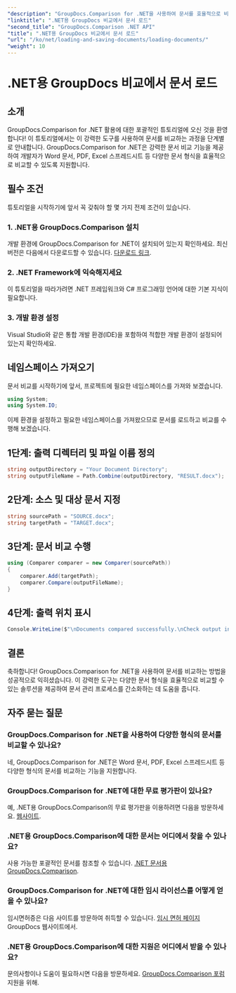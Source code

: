 ```yaml
---
"description": "GroupDocs.Comparison for .NET을 사용하여 문서를 효율적으로 비교하는 방법을 알아보세요. 문서 관리 프로세스를 간소화하세요."
"linktitle": ".NET용 GroupDocs 비교에서 문서 로드"
"second_title": "GroupDocs.Comparison .NET API"
"title": ".NET용 GroupDocs 비교에서 문서 로드"
"url": "/ko/net/loading-and-saving-documents/loading-documents/"
"weight": 10
---
```


# .NET용 GroupDocs 비교에서 문서 로드

## 소개
GroupDocs.Comparison for .NET 활용에 대한 포괄적인 튜토리얼에 오신 것을 환영합니다! 이 튜토리얼에서는 이 강력한 도구를 사용하여 문서를 비교하는 과정을 단계별로 안내합니다. GroupDocs.Comparison for .NET은 강력한 문서 비교 기능을 제공하여 개발자가 Word 문서, PDF, Excel 스프레드시트 등 다양한 문서 형식을 효율적으로 비교할 수 있도록 지원합니다.
## 필수 조건
튜토리얼을 시작하기에 앞서 꼭 갖춰야 할 몇 가지 전제 조건이 있습니다.
### 1. .NET용 GroupDocs.Comparison 설치
개발 환경에 GroupDocs.Comparison for .NET이 설치되어 있는지 확인하세요. 최신 버전은 다음에서 다운로드할 수 있습니다. [다운로드 링크](https://releases.groupdocs.com/comparison/net/).
### 2. .NET Framework에 익숙해지세요
이 튜토리얼을 따라가려면 .NET 프레임워크와 C# 프로그래밍 언어에 대한 기본 지식이 필요합니다.
### 3. 개발 환경 설정
Visual Studio와 같은 통합 개발 환경(IDE)을 포함하여 적합한 개발 환경이 설정되어 있는지 확인하세요.

## 네임스페이스 가져오기
문서 비교를 시작하기에 앞서, 프로젝트에 필요한 네임스페이스를 가져와 보겠습니다.

```csharp
using System;
using System.IO;
```

이제 환경을 설정하고 필요한 네임스페이스를 가져왔으므로 문서를 로드하고 비교를 수행해 보겠습니다.
## 1단계: 출력 디렉터리 및 파일 이름 정의
```csharp
string outputDirectory = "Your Document Directory";
string outputFileName = Path.Combine(outputDirectory, "RESULT.docx");
```
## 2단계: 소스 및 대상 문서 지정
```csharp
string sourcePath = "SOURCE.docx";
string targetPath = "TARGET.docx";
```
## 3단계: 문서 비교 수행
```csharp
using (Comparer comparer = new Comparer(sourcePath))
{
    comparer.Add(targetPath);
    comparer.Compare(outputFileName);
}
```
## 4단계: 출력 위치 표시
```csharp
Console.WriteLine($"\nDocuments compared successfully.\nCheck output in {outputDirectory}.");
```

## 결론
축하합니다! GroupDocs.Comparison for .NET을 사용하여 문서를 비교하는 방법을 성공적으로 익히셨습니다. 이 강력한 도구는 다양한 문서 형식을 효율적으로 비교할 수 있는 솔루션을 제공하여 문서 관리 프로세스를 간소화하는 데 도움을 줍니다.
## 자주 묻는 질문
### GroupDocs.Comparison for .NET을 사용하여 다양한 형식의 문서를 비교할 수 있나요?
네, GroupDocs.Comparison for .NET은 Word 문서, PDF, Excel 스프레드시트 등 다양한 형식의 문서를 비교하는 기능을 지원합니다.
### GroupDocs.Comparison for .NET에 대한 무료 평가판이 있나요?
예, .NET용 GroupDocs.Comparison의 무료 평가판을 이용하려면 다음을 방문하세요. [웹사이트](https://releases.groupdocs.com/).
### .NET용 GroupDocs.Comparison에 대한 문서는 어디에서 찾을 수 있나요?
사용 가능한 포괄적인 문서를 참조할 수 있습니다. [.NET 문서용 GroupDocs.Comparison](https://tutorials.groupdocs.com/comparison/net/).
### GroupDocs.Comparison for .NET에 대한 임시 라이선스를 어떻게 얻을 수 있나요?
임시면허증은 다음 사이트를 방문하여 취득할 수 있습니다. [임시 면허 페이지](https://purchase.groupdocs.com/temporary-license/) GroupDocs 웹사이트에서.
### .NET용 GroupDocs.Comparison에 대한 지원은 어디에서 받을 수 있나요?
문의사항이나 도움이 필요하시면 다음을 방문하세요. [GroupDocs.Comparison 포럼](https://forum.groupdocs.com/c/comparison/12) 지원을 위해.